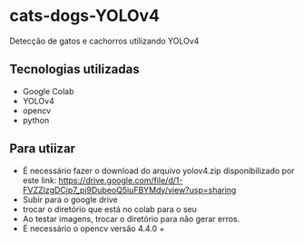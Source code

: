 # cats-dogs-YOLOv4
Detecção de gatos e cachorros utilizando YOLOv4

## Tecnologias utilizadas
- Google Colab
- YOLOv4
- opencv
- python

## Para utiizar
- É necessário fazer o download do arquivo yolov4.zip disponibilizado por este link: https://drive.google.com/file/d/1-FVZZIzgDCip7_pj9DubeoQ5iuFBYMdy/view?usp=sharing
- Subir para o google drive
- trocar o diretório que está no colab para o seu
- Ao testar imagens, trocar o diretório para não gerar erros.
- É necessário o opencv versão 4.4.0 + 
